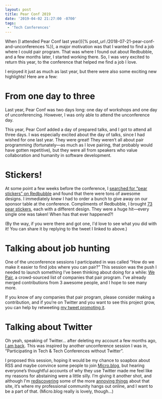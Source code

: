 ```yaml
---
layout: post
title: Pear Conf 2019
date: '2019-04-02 21:27:00 -0700'
tags:
 - 'Tech Conferences'
---
```

When [I attended Pear Conf last year]({% post_url /2018-07-21-pear-conf-and-unconferences %}), a major motivation was that I wanted to find a job where I could pair program. That was where I found out about Redbubble, and a few months later, I started working there. So, I was very excited to return this year, to the conference that helped me find a job I love.

I enjoyed it just as much as last year, but there were also some exciting new highlights! Here are a few:  

# From one day to three

Last year, Pear Conf was two days long: one day of workshops and one day of unconferencing. However, I was only able to attend the unconference day.

This year, Pear Conf added a day of prepared talks, and I got to attend all three days. I was especially excited about the day of talks, since I had wished for one last year. They were great! They weren’t all about pair programming (fortunately&mdash;as much as I love pairing, that probably would have gotten repetitive), but they were all from speakers who value collaboration and humanity in software development.

# Stickers!  

At some point a few weeks before the conference, I [searched for “pear stickers” on Redbubble](https://www.redbubble.com/shop/pear+stickers?ref=search_box) and found that there were tons of awesome designs. I immediately knew I had to order a bunch to give away on our sponsor table at the conference. Compliments of Redbubble, I brought [73 pear stickers](https://twitter.com/fionajvoss/status/1109981663386169345), each with a different design. They were a huge hit—every single one was taken! When has that ever happened?!

(By the way, if you were there and got one, I'd love to see what you did with it! You can share it by replying to the tweet I linked to above.)

# Talking about job hunting

One of the unconference sessions I participated in was called “How do we make it easier to find jobs where you can pair?” This session was the push I needed to launch something I’ve been thinking about doing for a while: [We Pair](https://github.com/FionaVoss/we-pair), a crowd-sourced list of companies that pair program. I've already merged contributions from 3 awesome people, and I hope to see many more.

If you know of any companies that pair program, please consider making a contribution, and if you’re on Twitter and you want to see this project grow, you can help by retweeting [my tweet promoting it](https://twitter.com/fionajvoss/status/1110385931880546304).

# Talking about Twitter

Oh yeah, speaking of Twitter... after deleting my account a few months ago, [I am back](https://twitter.com/fionajvoss). This was inspired by another unconference session I was in, “Participating in Tech & Tech Conferences without Twitter”.

I proposed this session, hoping it would be my chance to soapbox about RSS and maybe convince some people to join [Micro.blog](https://micro.blog/), but hearing everyone’s thoughtful accounts of why they use Twitter made me feel like my reasons for abstaining were a little silly. I’m giving it another shot, and although I'm [rediscovering](https://twitter.com/fionajvoss/status/1110418825462202368) some of the more [annoying things](https://twitter.com/fionajvoss/status/1110012400894271488) about that site, it’s where my professional community hangs out online, and I want to be a part of that. (Micro.blog really is lovely, though…)
